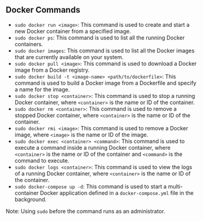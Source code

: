 ## Docker Commands

- `sudo docker run <image>`: This command is used to create and start a new Docker container from a specified image.
- `sudo docker ps`: This command is used to list all the running Docker containers.
- `sudo docker images`: This command is used to list all the Docker images that are currently available on your system.
- `sudo docker pull <image>`: This command is used to download a Docker image from a Docker registry.
- `sudo docker build -t <image-name> <path/to/dockerfile>`: This command is used to build a Docker image from a Dockerfile and specify a name for the image.
- `sudo docker stop <container>`: This command is used to stop a running Docker container, where `<container>` is the name or ID of the container.
- `sudo docker rm <container>`: This command is used to remove a stopped Docker container, where `<container>` is the name or ID of the container.
- `sudo docker rmi <image>`: This command is used to remove a Docker image, where `<image>` is the name or ID of the image.
- `sudo docker exec <container> <command>`: This command is used to execute a command inside a running Docker container, where `<container>` is the name or ID of the container and `<command>` is the command to execute.
- `sudo docker logs <container>`: This command is used to view the logs of a running Docker container, where `<container>` is the name or ID of the container.
- `sudo docker-compose up -d`: This command is used to start a multi-container Docker application defined in a `docker-compose.yml` file in the background. 

Note: Using `sudo` before the command runs as an administrator.